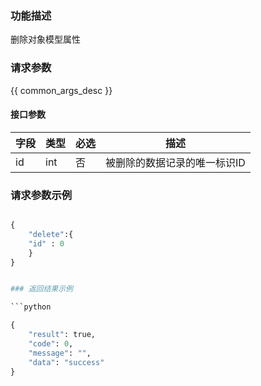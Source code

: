 ### 功能描述

删除对象模型属性

### 请求参数

{{ common_args_desc }}

#### 接口参数

| 字段  |  类型       | 必选   |  描述                         |
|-------|-------------|--------|-------------------------------|
| id    | int         | 否     | 被删除的数据记录的唯一标识ID  |


### 请求参数示例

```python

{
    "delete":{
    "id" : 0
    }    
}


### 返回结果示例

```python

{
    "result": true,
    "code": 0,
    "message": "",
    "data": "success"
}
```
